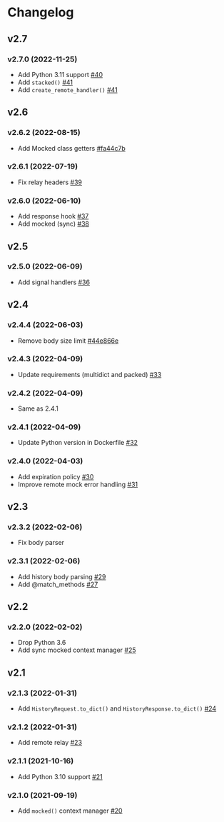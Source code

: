 # Changelog

## v2.7

### v2.7.0 (2022-11-25)

- Add Python 3.11 support [#40](https://github.com/nikitanovosibirsk/jj/pull/40)
- Add `stacked()` [#41](https://github.com/nikitanovosibirsk/jj/pull/41)
- Add `create_remote_handler()` [#41](https://github.com/nikitanovosibirsk/jj/pull/41)

## v2.6

### v2.6.2 (2022-08-15)

- Add Mocked class getters [#fa44c7b](https://github.com/nikitanovosibirsk/jj/commit/fa44c7ba657195a8c98df98ace81beaa55ad06c9)

### v2.6.1 (2022-07-19)

- Fix relay headers [#39](https://github.com/nikitanovosibirsk/jj/pull/39)

### v2.6.0 (2022-06-10)

- Add response hook [#37](https://github.com/nikitanovosibirsk/jj/pull/37)
- Add mocked (sync) [#38](https://github.com/nikitanovosibirsk/jj/pull/38)

## v2.5

### v2.5.0 (2022-06-09)

- Add signal handlers [#36](https://github.com/nikitanovosibirsk/jj/pull/36)

## v2.4

### v2.4.4 (2022-06-03)

- Remove body size limit [#44e866e](https://github.com/nikitanovosibirsk/jj/commit/44e866ebf50a92a9a9ac8bccbd9da7bd0bdbafaf)

### v2.4.3 (2022-04-09)

- Update requirements (multidict and packed) [#33](https://github.com/nikitanovosibirsk/jj/pull/33)

### v2.4.2 (2022-04-09)

- Same as 2.4.1

### v2.4.1 (2022-04-09)

- Update Python version in Dockerfile  [#32](https://github.com/nikitanovosibirsk/jj/pull/32)

### v2.4.0 (2022-04-03)

- Add expiration policy [#30](https://github.com/nikitanovosibirsk/jj/pull/30)
- Improve remote mock error handling [#31](https://github.com/nikitanovosibirsk/jj/pull/31)


## v2.3

### v2.3.2 (2022-02-06)

- Fix body parser

### v2.3.1 (2022-02-06)

- Add history body parsing [#29](https://github.com/nikitanovosibirsk/jj/pull/29)
- Add @match_methods [#27](https://github.com/nikitanovosibirsk/jj/pull/27)


## v2.2

### v2.2.0 (2022-02-02)

- Drop Python 3.6
- Add sync mocked context manager [#25](https://github.com/nikitanovosibirsk/jj/pull/25)


## v2.1

### v2.1.3 (2022-01-31)

- Add `HistoryRequest.to_dict()` and `HistoryResponse.to_dict()` [#24](https://github.com/nikitanovosibirsk/jj/pull/24)

### v2.1.2 (2022-01-31)

* Add remote relay [#23](https://github.com/nikitanovosibirsk/jj/pull/23)

### v2.1.1 (2021-10-16)

- Add Python 3.10 support [#21](https://github.com/nikitanovosibirsk/jj/pull/21)

### v2.1.0 (2021-09-19)

- Add `mocked()` context manager [#20](https://github.com/nikitanovosibirsk/jj/pull/20)
